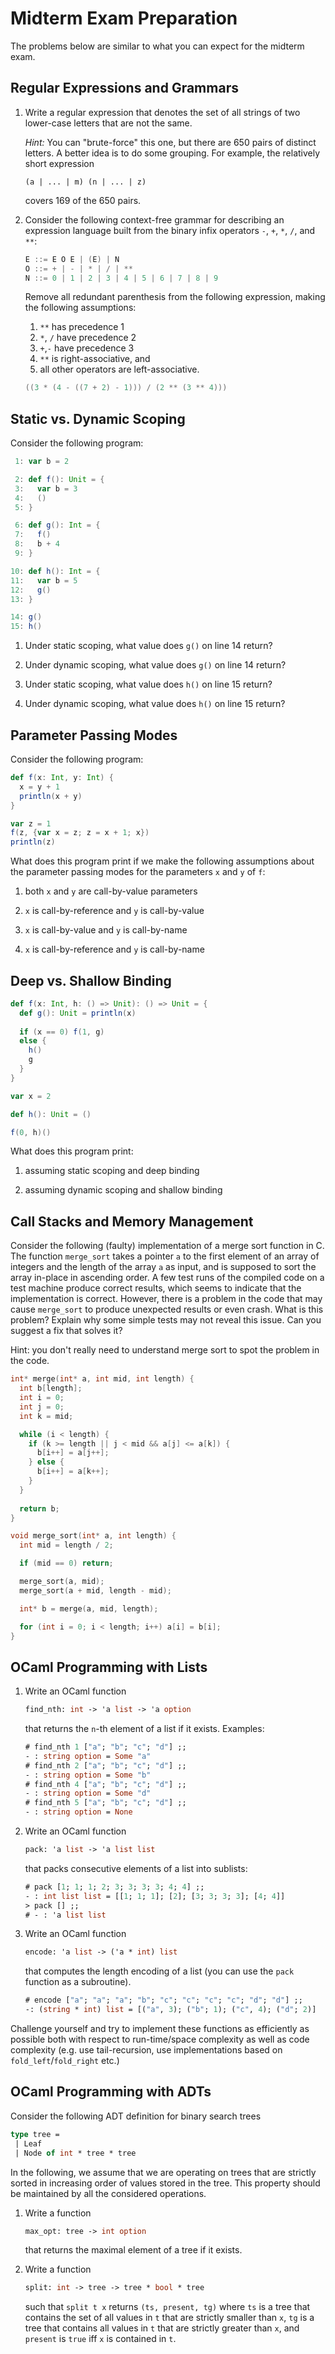 # Midterm Exam Preparation

The problems below are similar to what you can expect for the midterm exam.


## Regular Expressions and Grammars

1. Write a regular expression that denotes the set of all strings of
   two lower-case letters that are not the same.

   *Hint:* You can "brute-force" this one, but there are 650 pairs of distinct letters. A better
   idea is to do some grouping. For example, the relatively short expression

   `(a | ... | m) (n | ... | z)`

   covers 169 of the 650 pairs.

1. Consider the following context-free grammar for describing an
   expression language built from the binary infix operators `-`, `+`,
   `*`, `/`, and `**`:
 
   ```scala
   E ::= E O E | (E) | N
   O ::= + | - | * | / | **
   N ::= 0 | 1 | 2 | 3 | 4 | 5 | 6 | 7 | 8 | 9 
   ```

   Remove all redundant parenthesis from the following expression,
   making the following assumptions:
   
   1. `**` has precedence 1
   1. `*`, `/` have precedence 2
   1. `+`,`-` have precedence 3
   1. `**` is right-associative, and
   1. all other operators are left-associative.

   ```scala
   ((3 * (4 - ((7 + 2) - 1))) / (2 ** (3 ** 4)))
   ```

## Static vs. Dynamic Scoping

Consider the following program:

```scala
 1: var b = 2

 2: def f(): Unit = {
 3:   var b = 3
 4:   ()
 5: }

 6: def g(): Int = {
 7:   f()
 8:   b + 4
 9: }

10: def h(): Int = {
11:   var b = 5
12:   g()
13: }

14: g()
15: h()

```

1. Under static scoping, what value does `g()` on line 14 return?

1. Under dynamic scoping, what value does `g()` on line 14 return?

1. Under static scoping, what value does `h()` on line 15 return? 

1. Under dynamic scoping, what value does `h()` on line 15 return? 

## Parameter Passing Modes

Consider the following program:

```scala
def f(x: Int, y: Int) {
  x = y + 1
  println(x + y)
}

var z = 1
f(z, {var x = z; z = x + 1; x})
println(z)
```

What does this program print if we make the following assumptions about
the parameter passing modes for the parameters `x` and `y` of
`f`:

1. both `x` and `y` are call-by-value parameters

2. `x` is call-by-reference and `y` is call-by-value

3. `x` is call-by-value and `y` is call-by-name

4. `x` is call-by-reference and `y` is call-by-name

## Deep vs. Shallow Binding

```scala
def f(x: Int, h: () => Unit): () => Unit = {
  def g(): Unit = println(x)
  
  if (x == 0) f(1, g)
  else {
    h()
    g
  }
}

var x = 2

def h(): Unit = ()

f(0, h)()
```

What does this program print:

1. assuming static scoping and deep binding

1. assuming dynamic scoping and shallow binding

## Call Stacks and Memory Management

Consider the following (faulty) implementation of a merge sort
function in C. The function `merge_sort` takes a pointer `a` to the
first element of an array of integers and the length of the array `a`
as input, and is supposed to sort the array in-place in ascending
order. A few test runs of the compiled code on a test machine produce
correct results, which seems to indicate that the implementation is
correct. However, there is a problem in the code that may cause
`merge_sort` to produce unexpected results or even crash. What is this
problem? Explain why some simple tests may not reveal this
issue. Can you suggest a fix that solves it?

Hint: you don't really need to understand merge sort to spot the
problem in the code.

```c
int* merge(int* a, int mid, int length) {
  int b[length];
  int i = 0;
  int j = 0;
  int k = mid;

  while (i < length) {
    if (k >= length || j < mid && a[j] <= a[k]) {
      b[i++] = a[j++];
    } else {
      b[i++] = a[k++]; 
    }
  }
  
  return b;
}

void merge_sort(int* a, int length) {
  int mid = length / 2;

  if (mid == 0) return;

  merge_sort(a, mid);
  merge_sort(a + mid, length - mid);

  int* b = merge(a, mid, length); 

  for (int i = 0; i < length; i++) a[i] = b[i];
}
```


   
## OCaml Programming with Lists

1. Write an OCaml function 

   ```ocaml
   find_nth: int -> 'a list -> 'a option
   ``` 
   
   that returns the `n`-th element of a list if it exists. Examples:
   
   ```ocaml
   # find_nth 1 ["a"; "b"; "c"; "d"] ;;
   - : string option = Some "a"
   # find_nth 2 ["a"; "b"; "c"; "d"] ;;
   - : string option = Some "b"
   # find_nth 4 ["a"; "b"; "c"; "d"] ;;
   - : string option = Some "d"
   # find_nth 5 ["a"; "b"; "c"; "d"] ;;
   - : string option = None
   ```
   
   
   
1. Write an OCaml function 

   ```ocaml
   pack: 'a list -> 'a list list
   ```
   
   that packs consecutive elements of a list into sublists:
   
   ```ocaml
   # pack [1; 1; 1; 2; 3; 3; 3; 3; 4; 4] ;;
   - : int list list = [[1; 1; 1]; [2]; [3; 3; 3; 3]; [4; 4]]
   > pack [] ;;
   # - : 'a list list
   ```
      
1. Write an OCaml function 

   ```ocaml
   encode: 'a list -> ('a * int) list
   ```
   
   that computes the length encoding of a list (you can use the `pack`
   function as a subroutine).
   
   ```ocaml
   # encode ["a"; "a"; "a"; "b"; "c"; "c"; "c"; "c"; "d"; "d"] ;;
   -: (string * int) list = [("a", 3); ("b"; 1); ("c", 4); ("d"; 2)]
   ```   
   
Challenge yourself and try to implement these functions as efficiently
as possible both with respect to run-time/space complexity as well as
code complexity (e.g. use tail-recursion, use implementations based on
`fold_left`/`fold_right` etc.)

## OCaml Programming with ADTs

Consider the following ADT definition for binary search trees

 ```ocaml
type tree = 
  | Leaf
  | Node of int * tree * tree
```
   
In the following, we assume that we are operating on trees that are
strictly sorted in increasing order of values stored in the tree. This
property should be maintained by all the considered operations.
   
1. Write a function
   
   ```ocaml
   max_opt: tree -> int option
   ```
      
   that returns the maximal element of a tree if it exists.      
      
1. Write a function
    
   ```ocaml
   split: int -> tree -> tree * bool * tree
   ```
       
   such that `split t x` returns `(ts, present, tg)` where `ts` is
   a tree that contains the set of all values in `t` that are
   strictly smaller than `x`, `tg` is a tree that contains all
   values in `t` that are strictly greater than `x`, and `present`
   is `true` iff `x` is contained in `t`.
